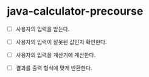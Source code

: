 # java-calculator-precourse

- [ ] 사용자의 입력을 받는다.
- [ ] 사용자의 입력이 잘못된 값인지 확인한다.
- [ ] 사용자의 입력을 계산기에 계산한다.
- [ ] 결과를 출력 형식에 맞게 반환한다.





